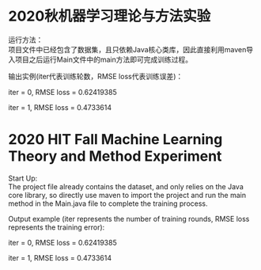 # 2020秋机器学习理论与方法实验
运行方法：\
项目文件中已经包含了数据集，且只依赖Java核心类库，因此直接利用maven导入项目之后运行Main文件中的main方法即可完成训练过程。

输出实例(iter代表训练轮数，RMSE loss代表训练误差)：

iter = 0, RMSE loss = 0.62419385

iter = 1, RMSE loss = 0.4733614


# 2020 HIT Fall Machine Learning Theory and Method Experiment
Start Up:\
The project file already contains the dataset, and only relies on the Java core library, so directly use maven to import the project and run the main method in the Main.java file to complete the training process.

Output example (iter represents the number of training rounds, RMSE loss represents the training error):

iter = 0, RMSE loss = 0.62419385

iter = 1, RMSE loss = 0.4733614